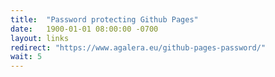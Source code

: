 ```yaml
---
title:  "Password protecting Github Pages"
date:   1900-01-01 08:00:00 -0700
layout: links
redirect: "https://www.agalera.eu/github-pages-password/"
wait: 5
---
```


